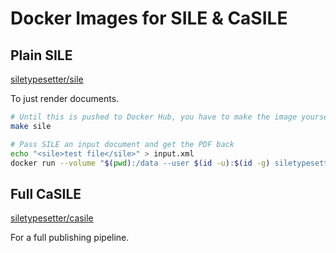 # Docker Images for SILE & CaSILE

## Plain SILE

[siletypesetter/sile][hub.sile]

To just render documents.

```sh
# Until this is pushed to Docker Hub, you have to make the image yourself
make sile

# Pass SILE an input document and get the PDF back
echo "<sile>test file</sile>" > input.xml
docker run --volume "$(pwd):/data --user $(id -u):$(id -g) siletypesetter/sile:v0.10.0 input.xml
```

## Full CaSILE

[siletypesetter/casile][hub.casile]

For a full publishing pipeline.

  [hub.sile]: https://hub.docker.com/repository/docker/siletypesetter/sile
  [hub.casile]: https://hub.docker.com/repository/docker/siletypesetter/casile

